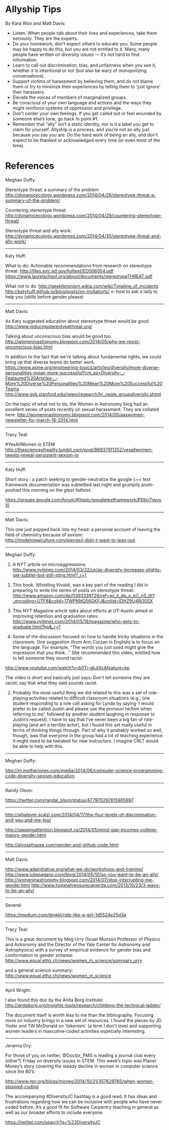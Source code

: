 Allyship Tips
=============

By Kara Woo and Matt Davis:

* Listen. When people talk about their lives and experiences, take them seriously. They are the experts.
* Do your homework; don’t expect others to educate you. Some people may be happy to do this, but you are not entitled to it. Many, many people have written on diversity issues — it’s not hard to find information.
* Learn to call out discrimination, bias, and unfairness when you see it, whether it is intentional or not (but also be wary of monopolizing conversations).
* Support victims of harassment by believing them, and do not blame them or try to minimize their experiences by telling them to 'just ignore' their harassers.
* Elevate the voices of members of marginalized groups.
* Be conscious of your own language and actions and the ways they might reinforce systems of oppression and privilege.
* Don’t center your own feelings. If you get called out or feel wounded by someone else’s tone, go back to point #1.
* Remember that “ally” isn’t a static identity, nor is it a label you get to claim for yourself. Allyship is a process, and you’re not an ally just because you say you are. Do the hard work of being an ally, and don’t expect to be thanked or acknowledged every time (or even most of the time).

References
==========

Meghan Duffy:

Stereotype threat: a summary of the problem http://dynamicecology.wordpress.com/2014/04/28/stereotype-threat-a-summary-of-the-problem/

Countering stereotype threat: http://dynamicecology.wordpress.com/2014/04/29/countering-stereotype-threat/

Stereotype threat and ally work: http://dynamicecology.wordpress.com/2014/04/30/stereotype-threat-and-ally-work/

----------------------------------------

Katy Huff:

What to do:
Actionable recommendations from research on stereotype threat:
http://files.eric.ed.gov/fulltext/ED506004.pdf  
https://www.laurelschool.org/about/documents/stereotypeTHREAT.pdf

What not to do:
http://geekfeminism.wikia.com/wiki/Timeline_of_incidents  
http://katyhuff.github.io/blog/posts/on-invitations/ <- how to ask a lady to help you (skills before gender please)

----------------------------------------

Matt Davis:

As Katy suggested education about stereotype threat would be good.
http://www.reducingstereotypethreat.org/

Talking about unconscious bias would be good too.
http://womeninastronomy.blogspot.com/2014/05/why-we-resist-unconscious-bias.html

In addition to the fact that we're talking about fundamental rights, we could bring up that diverse teams do better work.
https://www.asme.org/engineering-topics/articles/diversity/more-diverse-personalities-mean-more-successful?cm_sp=Diversity-_-Feataured%20Articles-_-More%20Diverse%20Personalities%20Mean%20More%20Successful%20Teams
http://www.gsb.stanford.edu/news/research/hr_neale_groupdiversity.shtml

On the topic of what not to do, the Women in Astronomy blog had an
excellent series of posts recently on sexual harassment. They are
collated here: http://womeninastronomy.blogspot.com/2014/05/aaswomen-newsletter-for-march-16-2014.html

----------------------------------------

Tracy Teal:

#YesAllWomen in STEM
http://thescienceofreality.tumblr.com/post/86937911252/yesallwomen-tweets-reveal-persistent-sexism-in

----------------------------------------

Katy Huff: 

Short story : a patch seeking to gender-neutralize the google c++ test
framework documentation was submitted last night and grumpily
pooh-poohed this morning on the gtest listhost.

https://groups.google.com/forum/#!topic/googletestframework/PDbn7iwuyXI

----------------------------------------

Matt Davis:

This one just popped back into my head: a personal account of leaving
the field of chemistry because of sexism:
http://modelviewculture.com/pieces/i-didn-t-want-to-lean-out.

----------------------------------------

Meghan Duffy:

1. A NYT article on microaggressions: http://www.nytimes.com/2014/03/22/us/as-diversity-increases-slights-get-subtler-but-still-sting.html?_r=1
2. This book, Whistling Vivaldi, was a key part of the reading I did in preparing to write the series of posts on stereotype threat: http://www.amazon.com/dp/0393339726/ref=wl_it_dp_o_pC_nS_ttl?_encoding=UTF8&colid=17WPNNQ56GKFJ&coliid=IDHZ9U4RO0SX
3. This NYT Magazine article talks about efforts at UT-Austin aimed at improving retention and graduation rates:
http://www.nytimes.com/2014/05/18/magazine/who-gets-to-graduate.html?hp&_r=1

1. Some of the discussion focused on how to handle tricky situations in the classroom. One suggestion (from Ann Curzan in English) is to focus on the language. For example, “The words you just used might give the impression that you think…” She recommended this video, entitled how to tell someone they sound racist:

http://www.youtube.com/watch?v=b0Ti-gkJiXc&feature=kp

The video is short and basically just says: Don’t tell someone they are racist; say that what they said sounds racist.

2. Probably the most useful thing we did related to this was a set of role-playing activities related to difficult classroom situations (e.g., one student responding to a role call asking for Lynda by saying ‘I would prefer to be called Justin and please use the pronoun he/him when referring to me’, followed by another student laughing in response to Justin’s request). I have to say that I’ve never been a big fan of role-playing (and am a terrible actor), but I found this set really useful in terms of thinking things through. Part of why it probably worked so well, though, was that everyone in the group had a lot of teaching experience. It might need to be tweaked for new instructors. I imagine CRLT would be able to help with this. 

----------------------------------------

Meghan Duffy:

http://m.motherjones.com/media/2014/06/computer-science-programming-code-diversity-sexism-education

----------------------------------------

Randy Olson:

https://twitter.com/randal_olson/status/477970297815965697

----------------------------------------

http://whatever.scalzi.com/2014/04/17/the-four-levels-of-discrimination-and-you-and-me-too/

http://sappingattention.blogspot.ca/2014/05/mind-gap-incomes-college-majors-gender.html

http://alyssafrazee.com/gender-and-github-code.html

----------------------------------------

Matt Davis:

http://www.adainitiative.org/what-we-do/workshops-and-training/
http://www.juliepagano.com/blog/2014/05/10/so-you-want-to-be-an-ally/
http://womeninastronomy.blogspot.com/2014/07/stop-interrupting-me-gender.html
http://www.hopejahrensurecanwrite.com/2013/10/23/3-ways-to-be-an-ally/

----------------------------------------

Several:

https://medium.com/@nkkl/ride-like-a-girl-1d5524e25d3a

----------------------------------------

Tracy Teal:

This is a great document by Meg Urry (Israel Munson Professor of Physics and Astronomy and the Director of the Yale Center for Astronomy and Astrophysics) with a survey of empirical evidence for gender bias and conformation to gender schema: http://www.equal.ethz.ch/news/women_in_science/summary_urry

and a general science summary: http://www.equal.ethz.ch/news/women_in_science

----------------------------------------

April Wright:

I also found this doc by the Anita Borg Institute: http://anitaborg.org/insights-tools/research/climbing-the-technical-ladder/

The document itself is worth less to me than the bibliography. Focusing more on industry brings in a new set of resources. I found the pieces by JD Yoder and TW McDonald on 'tokenism' (a term I don't love) and supporting women leaders in masculine-coded activities especially interesting.

----------------------------------------

Jeramia Ory:

For those of you on twitter, @Doctor_PMS is leading a journal club every (other?) Friday on diversity issues in STEM. This week’s topic was Planet Money’s story covering the steady decline in women in computer science since the 80’s:

http://www.npr.org/blogs/money/2014/10/21/357629765/when-women-stopped-coding

The accompanying #DiversityJC hashtag is a good read. It has ideas and frustrations regarding how we can be inclusive with people who have never coded before. It’s a good fit for Software Carpentry teaching in general as well as our broader efforts to include everyone. 

https://twitter.com/search?q=%23DiversityJC
